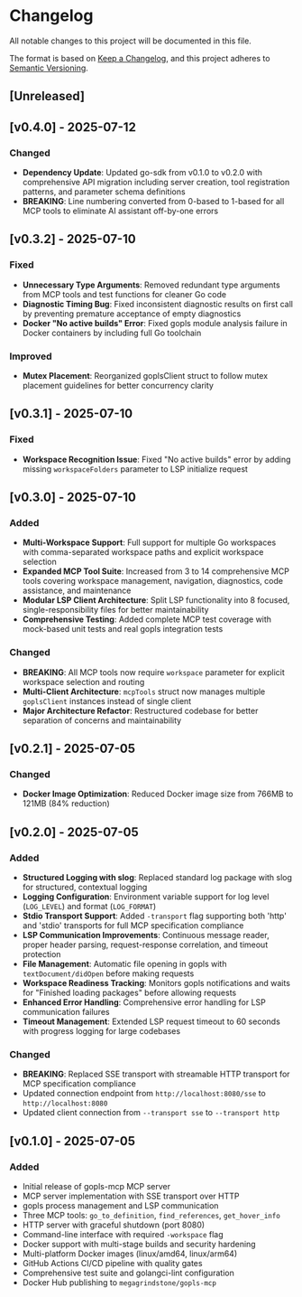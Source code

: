 # Changelog

All notable changes to this project will be documented in this file.

The format is based on [Keep a Changelog](https://keepachangelog.com/en/1.0.0/),
and this project adheres to [Semantic Versioning](https://semver.org/spec/v2.0.0.html).

## [Unreleased]

## [v0.4.0] - 2025-07-12

### Changed

- **Dependency Update**: Updated go-sdk from v0.1.0 to v0.2.0 with comprehensive API migration including server creation, tool registration patterns, and parameter schema definitions
- **BREAKING**: Line numbering converted from 0-based to 1-based for all MCP tools to eliminate AI assistant off-by-one errors

## [v0.3.2] - 2025-07-10

### Fixed

- **Unnecessary Type Arguments**: Removed redundant type arguments from MCP tools and test functions for cleaner Go code
- **Diagnostic Timing Bug**: Fixed inconsistent diagnostic results on first call by preventing premature acceptance of empty diagnostics
- **Docker "No active builds" Error**: Fixed gopls module analysis failure in Docker containers by including full Go toolchain

### Improved

- **Mutex Placement**: Reorganized goplsClient struct to follow mutex placement guidelines for better concurrency clarity

## [v0.3.1] - 2025-07-10

### Fixed

- **Workspace Recognition Issue**: Fixed "No active builds" error by adding missing `workspaceFolders` parameter to LSP initialize request

## [v0.3.0] - 2025-07-10

### Added

- **Multi-Workspace Support**: Full support for multiple Go workspaces with comma-separated workspace paths and explicit workspace selection
- **Expanded MCP Tool Suite**: Increased from 3 to 14 comprehensive MCP tools covering workspace management, navigation, diagnostics, code assistance, and maintenance
- **Modular LSP Client Architecture**: Split LSP functionality into 8 focused, single-responsibility files for better maintainability
- **Comprehensive Testing**: Added complete MCP test coverage with mock-based unit tests and real gopls integration tests

### Changed

- **BREAKING**: All MCP tools now require `workspace` parameter for explicit workspace selection and routing
- **Multi-Client Architecture**: `mcpTools` struct now manages multiple `goplsClient` instances instead of single client
- **Major Architecture Refactor**: Restructured codebase for better separation of concerns and maintainability

## [v0.2.1] - 2025-07-05

### Changed

- **Docker Image Optimization**: Reduced Docker image size from 766MB to 121MB (84% reduction)

## [v0.2.0] - 2025-07-05

### Added

- **Structured Logging with slog**: Replaced standard log package with slog for structured, contextual logging
- **Logging Configuration**: Environment variable support for log level (`LOG_LEVEL`) and format (`LOG_FORMAT`)
- **Stdio Transport Support**: Added `-transport` flag supporting both 'http' and 'stdio' transports for full MCP specification compliance
- **LSP Communication Improvements**: Continuous message reader, proper header parsing, request-response correlation, and timeout protection
- **File Management**: Automatic file opening in gopls with `textDocument/didOpen` before making requests
- **Workspace Readiness Tracking**: Monitors gopls notifications and waits for "Finished loading packages" before allowing requests
- **Enhanced Error Handling**: Comprehensive error handling for LSP communication failures
- **Timeout Management**: Extended LSP request timeout to 60 seconds with progress logging for large codebases

### Changed

- **BREAKING**: Replaced SSE transport with streamable HTTP transport for MCP specification compliance
- Updated connection endpoint from `http://localhost:8080/sse` to `http://localhost:8080`
- Updated client connection from `--transport sse` to `--transport http`

## [v0.1.0] - 2025-07-05

### Added

- Initial release of gopls-mcp MCP server
- MCP server implementation with SSE transport over HTTP
- gopls process management and LSP communication
- Three MCP tools: `go_to_definition`, `find_references`, `get_hover_info`
- HTTP server with graceful shutdown (port 8080)
- Command-line interface with required `-workspace` flag
- Docker support with multi-stage builds and security hardening
- Multi-platform Docker images (linux/amd64, linux/arm64)
- GitHub Actions CI/CD pipeline with quality gates
- Comprehensive test suite and golangci-lint configuration
- Docker Hub publishing to `megagrindstone/gopls-mcp`
